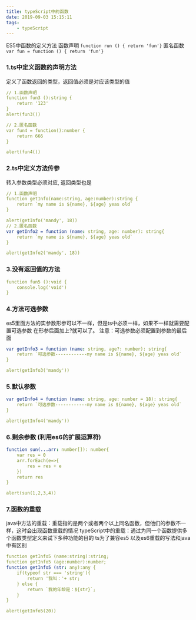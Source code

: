 ```yaml
---
title: typeScript中的函数
date: 2019-09-03 15:15:11
tags:
    - typeScript
---
```


ES5中函数的定义方法
函数声明
`function run () { return 'fun'}`
匿名函数
`var fun = function () { return 'fun'}`


### 1.ts中定义函数的声明方法
定义了函数返回的类型，返回值必须是对应该类型的值
```yaml
// 1.函数声明
function fun3 ():string {
    return '123'
}
alert(fun3())

// 2.匿名函数
var fun4 = function():number {
    return 666
}

alert(fun4())
```

### 2.ts中定义方法传参
转入参数类型必须对应, 返回类型也是
```yaml
// 1.函数声明
function getInfo(name:string, age:number):string {
    return `my name is ${name}, ${age} yeas old`
}

alert(getInfo('mandy', 18))
// 2.匿名函数
var getInfo2 = function (name: string, age: number): string{
    return `my name is ${name}, ${age} yeas old`
}

alert(getInfo2('mandy', 18))
```
### 3.没有返回值的方法
```yaml
function fun5 ():void {
    console.log('void')
}
```

### 4.方法可选参数
es5里面方法的实参数形参可以不一样，但是ts中必须一样，如果不一样就需要配置可选参数
在形参后面加上?就可以了。 注意：可选参数必须配置到参数的最后面

```yaml
var getInfo3 = function (name: string, age?: number): string{
    return `可选参数------------my name is ${name}, ${age} yeas old`
}

alert(getInfo3('mandy'))
```
### 5.默认参数
```yaml
var getInfo4 = function (name: string, age: number = 18): string{
    return `可选参数------------my name is ${name}, ${age} yeas old`
}

alert(getInfo4('mandy'))

```

### 6.剩余参数 (利用es6的扩展运算符)
```yaml
function sun(...arr: number[]): number{
    var res = 0
    arr.forEach(e=>{
        res = res + e
    })
    return res
}

alert(sun(1,2,3,4))
```

### 7.函数的重载
java中方法的重载：重载指的是两个或者两个以上同名函数，但他们的参数不一样，这时会出现函数重载的情况
typeScript中的重载：通过为同一个函数提供多个函数类型定义来试下多种功能的目的
ts为了兼容es5 以及es6重载的写法和java中有区别
```yaml
function getInfo5 (name:string):string;
function getInfo5 (age:number):number;
function getInfo5 (str: any):any {
    if(typeof str === 'string'){
        return '我叫：'+ str;
    } else {
        return `我的年龄是：${str}`;
    }
}

alert(getInfo5(20))
```